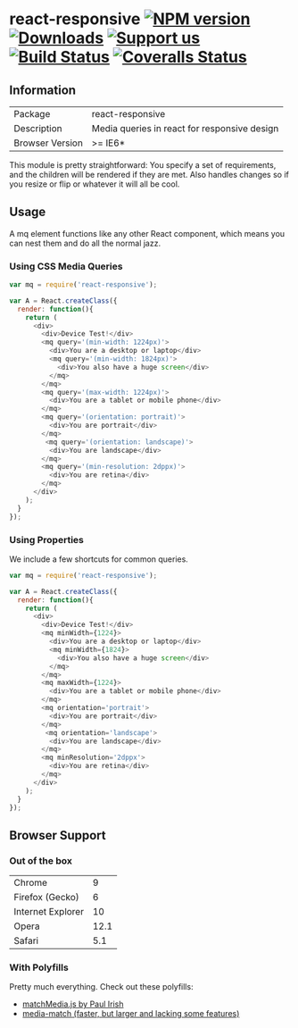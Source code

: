 # react-responsive [![NPM version][npm-image]][npm-url] [![Downloads][downloads-image]][npm-url] [![Support us][gittip-image]][gittip-url] [![Build Status][travis-image]][travis-url] [![Coveralls Status][coveralls-image]][coveralls-url]


## Information

<table>
<tr>
<td>Package</td><td>react-responsive</td>
</tr>
<tr>
<td>Description</td>
<td>Media queries in react for responsive design</td>
</tr>
<tr>
<td>Browser Version</td>
<td>>= IE6*</td>
</tr>
</table>

This module is pretty straightforward: You specify a set of requirements, and the children will be rendered if they are met. Also handles changes so if you resize or flip or whatever it will all be cool.

## Usage

A mq element functions like any other React component, which means you can nest them and do all the normal jazz.

### Using CSS Media Queries

```js
var mq = require('react-responsive');

var A = React.createClass({
  render: function(){
    return (
      <div>
        <div>Device Test!</div>
        <mq query='(min-width: 1224px)'>
          <div>You are a desktop or laptop</div>
          <mq query='(min-width: 1824px)'>
            <div>You also have a huge screen</div>
          </mq>
        </mq>
        <mq query='(max-width: 1224px)'>
          <div>You are a tablet or mobile phone</div>
        </mq>
        <mq query='(orientation: portrait)'>
          <div>You are portrait</div>
        </mq>
         <mq query='(orientation: landscape)'>
          <div>You are landscape</div>
        </mq>
        <mq query='(min-resolution: 2dppx)'>
          <div>You are retina</div>
        </mq>
      </div>
    );
  }
});
```

### Using Properties

We include a few shortcuts for common queries.

```js
var mq = require('react-responsive');

var A = React.createClass({
  render: function(){
    return (
      <div>
        <div>Device Test!</div>
        <mq minWidth={1224}>
          <div>You are a desktop or laptop</div>
          <mq minWidth={1824}>
            <div>You also have a huge screen</div>
          </mq>
        </mq>
        <mq maxWidth={1224}>
          <div>You are a tablet or mobile phone</div>
        </mq>
        <mq orientation='portrait'>
          <div>You are portrait</div>
        </mq>
         <mq orientation='landscape'>
          <div>You are landscape</div>
        </mq>
        <mq minResolution='2dppx'>
          <div>You are retina</div>
        </mq>
      </div>
    );
  }
});
```

## Browser Support

### Out of the box

<table>
<tr>
<td>Chrome</td>
<td>9</td>
</tr>
<tr>
<td>Firefox (Gecko)</td>
<td>6</td>
</tr>
<tr>
<td>Internet Explorer</td>
<td>10</td>
</tr>
<tr>
<td>Opera</td>
<td>12.1</td>
</tr>
<tr>
<td>Safari</td>
<td>5.1</td>
</tr>
</table>

### With Polyfills

Pretty much everything. Check out these polyfills:

- [matchMedia.js by Paul Irish](https://github.com/paulirish/matchMedia.js/)
- [media-match (faster, but larger and lacking some features)](https://github.com/weblinc/media-match)

[gittip-url]: https://www.gittip.com/WeAreFractal/
[gittip-image]: http://img.shields.io/gittip/WeAreFractal.svg

[downloads-image]: http://img.shields.io/npm/dm/react-responsive.svg
[npm-url]: https://npmjs.org/package/react-responsive
[npm-image]: http://img.shields.io/npm/v/react-responsive.svg

[travis-url]: https://travis-ci.org/wearefractal/react-responsive
[travis-image]: http://img.shields.io/travis/wearefractal/react-responsive.svg

[coveralls-url]: https://coveralls.io/r/wearefractal/react-responsive
[coveralls-image]: http://img.shields.io/coveralls/wearefractal/react-responsive/master.svg